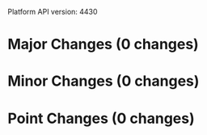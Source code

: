Platform API version: 4430


# Major Changes (0 changes)


# Minor Changes (0 changes)


# Point Changes (0 changes)
